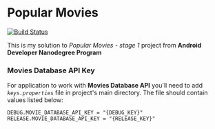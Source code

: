 # Popular Movies

[![Build Status](https://travis-ci.org/Stropek/popular-movies.svg?branch=master)](https://travis-ci.org/Stropek/popular-movies)

This is my solution to _Popular Movies - stage 1_ project from __Android Developer Nanodegree Program__

### Movies Database API Key

For application to work with __Movies Database API__ you'll need to add _`keys.properties`_ file in 
project's main directory. The file should contain values listed below:

```
DEBUG.MOVIE_DATABASE_API_KEY = "{DEBUG_KEY}"
RELEASE.MOVIE_DATABASE_API_KEY = "{RELEASE_KEY}"
```

